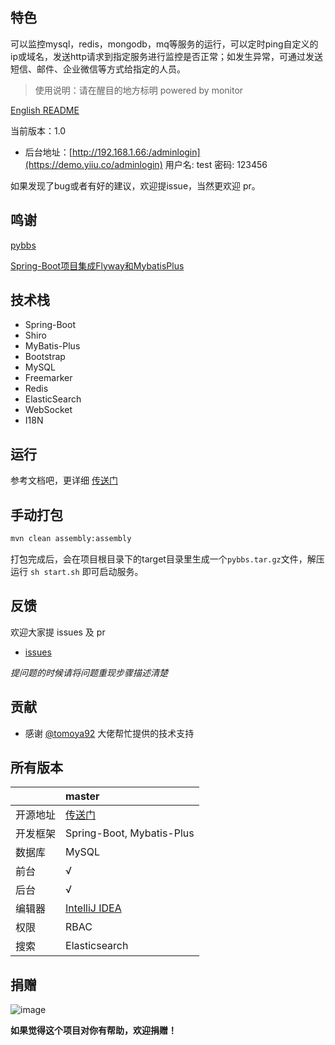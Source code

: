 ## 特色

可以监控mysql，redis，mongodb，mq等服务的运行，可以定时ping自定义的ip或域名，发送http请求到指定服务进行监控是否正常；如发生异常，可通过发送短信、邮件、企业微信等方式给指定的人员。

> 使用说明：请在醒目的地方标明 powered by monitor

[English README](README.en_US.md)

当前版本：1.0

- 后台地址：[http://192.168.1.66:/adminlogin](https://demo.yiiu.co/adminlogin) 用户名: test 密码: 123456

如果发现了bug或者有好的建议，欢迎提issue，当然更欢迎 pr。

## 鸣谢

[pybbs](https://github.com/tomoya92/pybbs)

[Spring-Boot项目集成Flyway和MybatisPlus](https://tomoya92.github.io/2019/01/03/spring-boot-flyway-mybatis-plus/)

## 技术栈

- Spring-Boot
- Shiro
- MyBatis-Plus
- Bootstrap
- MySQL
- Freemarker
- Redis
- ElasticSearch
- WebSocket
- I18N

## 运行

参考文档吧，更详细 [传送门](https://github.com/Liuguozhu/monitor)

## 手动打包

```bash
mvn clean assembly:assembly
```
打包完成后，会在项目根目录下的target目录里生成一个`pybbs.tar.gz`文件，解压运行 `sh start.sh` 即可启动服务。

## 反馈
欢迎大家提 issues 及 pr
- [issues](https://github.com/Liuguozhu/monitor/issues)

*提问题的时候请将问题重现步骤描述清楚*

## 贡献

- 感谢 [@tomoya92](https://github.com/tomoya92) 大佬帮忙提供的技术支持

## 所有版本

|               | master                                            |
| :-----------  | :------------------------------------------       |
| 开源地址       | [传送门](https://github.com/Liuguozhu/monitor)    |
| 开发框架       | Spring-Boot, Mybatis-Plus                         |
| 数据库         | MySQL                                             |
| 前台           | &radic;                                           |
| 后台           | &radic;                                           |
| 编辑器         | [IntelliJ IDEA](https://www.jetbrains.com/idea/)  |
| 权限           | RBAC                                              |
| 搜索           | Elasticsearch                                     |


## 捐赠

![image](https://coding-net-production-pp-ci.codehub.cn/587aa702-bb99-4587-8075-2c2f475643d5.jpeg)

**如果觉得这个项目对你有帮助，欢迎捐赠！**



